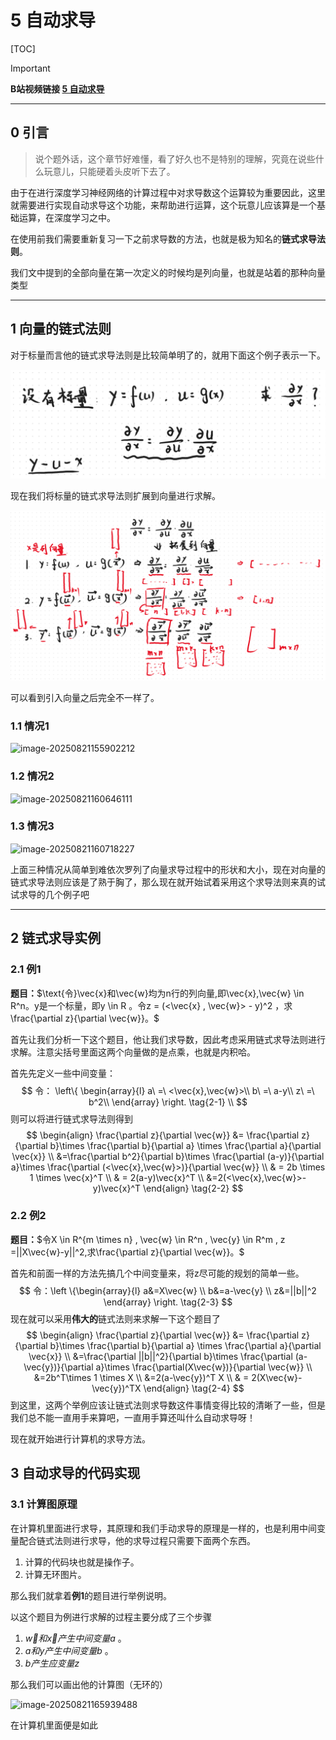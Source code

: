 # 5 自动求导

[TOC]

> [!IMPORTANT]
>
> **B站视频链接 [5 自动求导](https://www.bilibili.com/video/BV1KA411N7Px?spm_id_from=333.788.recommend_more_video.0&vd_source=31a1c76ddc1eaa699828c211cc19a5cc)**



---

## 0 引言

> 说个题外话，这个章节好难懂，看了好久也不是特别的理解，究竟在说些什么玩意儿，只能硬着头皮听下去了。

由于在进行深度学习神经网络的计算过程中对求导数这个运算较为重要因此，这里就需要进行实现自动求导这个功能，来帮助进行运算，这个玩意儿应该算是一个基础运算，在深度学习之中。

在使用前我们需要重新复习一下之前求导数的方法，也就是极为知名的**链式求导法则**。

我们文中提到的全部向量在第一次定义的时候均是列向量，也就是站着的那种向量类型



---

## 1 向量的链式法则

对于标量而言他的链式求导法则是比较简单明了的，就用下面这个例子表示一下。

![image-20250821152507841](https://raw.githubusercontent.com/sxq12320/typora_book/main/img/20250821152507895.png)

现在我们将标量的链式求导法则扩展到向量进行求解。

![image-20250821153342526](https://raw.githubusercontent.com/sxq12320/typora_book/main/img/20250821153342606.png)

可以看到引入向量之后完全不一样了。

### 1.1 情况1

![image-20250821155902212](https://i0.hdslb.com/bfs/openplatform/0d5f6c8766c0ec8f83deb97cf62d0235a0b643e3.png)

### 1.2 情况2

![image-20250821160646111](https://i0.hdslb.com/bfs/openplatform/1298c17819e613b7f6024db9145c830a141bfe36.png)

### 1.3 情况3

![image-20250821160718227](https://i0.hdslb.com/bfs/openplatform/de4d994b1a5f9898a9b1bfd75294244d5a596832.png)

上面三种情况从简单到难依次罗列了向量求导过程中的形状和大小，现在对向量的链式求导法则应该是了熟于胸了，那么现在就开始试着采用这个求导法则来真的试试求导的几个例子吧



---

## 2 链式求导实例

### 2.1 例1

**题目：**$\text{令}\vec{x}和\vec{w}均为n行的列向量,即\vec{x},\vec{w} \in R^n。y是一个标量，即y \in R 。令z = (<\vec{x} , \vec{w}> - y)^2 ，求\frac{\partial z}{\partial \vec{w}}。$

首先让我们分析一下这个题目，他让我们求导数，因此考虑采用链式求导法则进行求解。注意尖括号里面这两个向量做的是点乘，也就是内积哈。

首先先定义一些中间变量：
$$
令： \left\{ \begin{array}{l}
	a\ =\ <\vec{x},\vec{w}>\\
	b\ =\ a-y\\
	z\ =\ b^2\\
\end{array} \right.
\tag{2-1}
\\
$$
则可以将进行链式求导法则得到
$$
\begin{align}
\frac{\partial z}{\partial \vec{w}} &= \frac{\partial z}{\partial b}\times \frac{\partial b}{\partial a} \times \frac{\partial a}{\partial \vec{x}} \\
&=\frac{\partial b^2}{\partial b}\times \frac{\partial (a-y)}{\partial a}\times \frac{\partial (<\vec{x},\vec{w}>)}{\partial \vec{w}} \\ 
& = 2b \times 1 \times \vec{x}^T \\
& = 2(a-y)\vec{x}^T \\
&=2(<\vec{x},\vec{w}>-y)\vec{x}^T
\end{align}
\tag{2-2}
$$

### 2.2 例2

**题目：**$令X \in R^{m \times n} , \vec{w} \in R^n , \vec{y} \in R^m , z =||X\vec{w}-y||^2,求\frac{\partial z}{\partial \vec{w}}。$

首先和前面一样的方法先搞几个中间变量来，将z尽可能的规划的简单一些。
$$
令：\left \{\begin{array}{l}
a&=X\vec{w} \\
b&=a-\vec{y} \\
z&=||b||^2
\end{array}
 \right.
 \tag{2-3}
$$
现在就可以采用**伟大的**链式法则来求解一下这个题目了
$$
\begin{align}
\frac{\partial z}{\partial \vec{w}} &= \frac{\partial z}{\partial b}\times \frac{\partial b}{\partial a} \times \frac{\partial a}{\partial \vec{x}} \\
&=\frac{\partial ||b||^2}{\partial b}\times \frac{\partial (a-\vec{y})}{\partial a}\times \frac{\partial(X\vec{w})}{\partial \vec{w}} \\  
&=2b^T\times 1 \times X \\
&=2(a-\vec{y})^T X \\
& = 2(X\vec{w}-\vec{y})^TX
\end{align}
\tag{2-4}
$$
到这里，这两个举例应该让链式法则求导数这件事情变得比较的清晰了一些，但是我们总不能一直用手来算吧，一直用手算还叫什么自动求导呀！

现在就开始进行计算机的求导方法。

## 3 自动求导的代码实现

### 3.1 计算图原理

在计算机里面进行求导，其原理和我们手动求导的原理是一样的，也是利用中间变量配合链式法则进行求导，他的求导过程只需要下面两个东西。

1. 计算的代码块也就是操作子。
2. 计算无环图片。

那么我们就拿着**例1**的题目进行举例说明。

以这个题目为例进行求解的过程主要分成了三个步骤

1. $\vec{w}和\vec{x}产生中间变量a$ 。
2. $a和y产生中间变量b$ 。
3. $b产生应变量z$

那么我们可以画出他的计算图（无环的）

![image-20250821165939488](https://i0.hdslb.com/bfs/openplatform/2cb7b08045b0154596ded678c1e980423c004573.png)

在计算机里面便是如此
